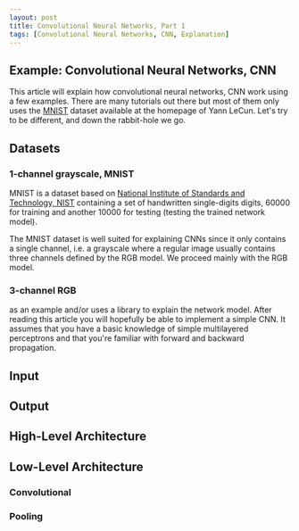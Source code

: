 ```yaml
---
layout: post
title: Convolutional Neural Networks, Part 1
tags: [Convolutional Neural Networks, CNN, Explanation]
---
```


## Example: Convolutional Neural Networks, CNN
This article will explain how convolutional neural networks, CNN work using a few examples. There are many tutorials out there but most of them only uses the [MNIST](http://yann.lecun.com/exdb/mnist/) dataset available at the homepage of Yann LeCun. Let's try to be different, and down the rabbit-hole we go.

## Datasets

### 1-channel grayscale, MNIST
MNIST is a dataset based on [National Institute of Standards and Technology, NIST](http://srdata.nist.gov/gateway/gateway?keyword=handwriting+recognition) containing a set of handwritten single-digits digits, 60000 for training and another 10000 for testing (testing the trained network model).

The MNIST dataset is well suited for explaining CNNs since it only contains a single channel, i.e. a grayscale where a regular image usually contains three channels defined by the RGB model. We proceed mainly with the RGB model.

### 3-channel RGB

as an example and/or uses a library to explain the network model. After reading this article you will hopefully be able to implement a simple CNN. It assumes that you have a basic knowledge of simple multilayered perceptrons and that you're familiar with forward and backward propagation.

## Input

## Output

## High-Level Architecture

## Low-Level Architecture

### Convolutional

### Pooling

